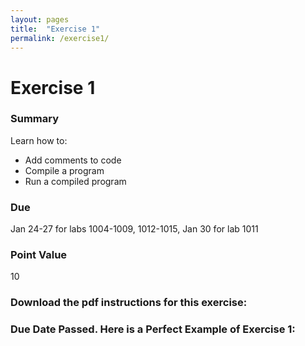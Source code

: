 ```yaml
---
layout: pages
title:  "Exercise 1"
permalink: /exercise1/
---
```


# Exercise 1

### Summary
Learn how to:

- Add comments to code
- Compile a program
- Run a compiled program

### Due
Jan 24-27 for labs 1004-1009, 1012-1015, Jan 30 for lab 1011

### Point Value
10

### Download the pdf instructions for this exercise: 

### Due Date Passed. Here is a Perfect Example of Exercise 1:

